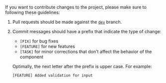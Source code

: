 If you want to contribute changes to the project, please make sure to following these guidelines:

1. Pull requests should be made against the [`dev`](https://github.com/fairmanager/fm-datepicker/tree/dev) branch.
2. Commit messages should have a prefix that indicate the type of change:
	- `[FIX]` for bug fixes
	- `[FEATURE]` for new features
	- `[TASK]` for minor corrections that don't affect the behavior of the component
	
   Optimally, the next letter after the prefix is upper case. For example:

	`[FEATURE] Added validation for input`

